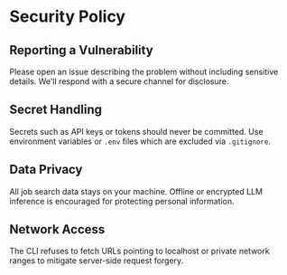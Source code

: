 # Security Policy

## Reporting a Vulnerability
Please open an issue describing the problem without including sensitive details. We'll respond with a secure channel for disclosure.

## Secret Handling
Secrets such as API keys or tokens should never be committed. Use environment variables or `.env` files which are excluded via `.gitignore`.

## Data Privacy
All job search data stays on your machine. Offline or encrypted LLM inference is encouraged for protecting personal information.

## Network Access
The CLI refuses to fetch URLs pointing to localhost or private network ranges to mitigate
server-side request forgery.

